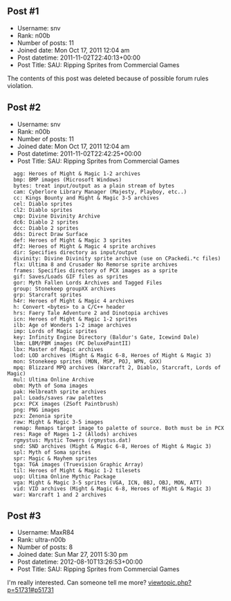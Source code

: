 ## Post #1
- Username: snv
- Rank: n00b
- Number of posts: 11
- Joined date: Mon Oct 17, 2011 12:04 am
- Post datetime: 2011-11-02T22:40:13+00:00
- Post Title: SAU: Ripping Sprites from Commercial Games

The contents of this post was deleted because of possible forum rules violation.
## Post #2
- Username: snv
- Rank: n00b
- Number of posts: 11
- Joined date: Mon Oct 17, 2011 12:04 am
- Post datetime: 2011-11-02T22:42:25+00:00
- Post Title: SAU: Ripping Sprites from Commercial Games

```
  agg: Heroes of Might & Magic 1-2 archives
  bmp: BMP images (Microsoft Windows)
  bytes: treat input/output as a plain stream of bytes
  cam: Cyberlore Library Manager (Majesty, Playboy, etc..)
  cc: Kings Bounty and Might & Magic 3-5 archives
  cel: Diablo sprites
  cl2: Diablo sprites
  cmp: Divine Divinity Archive
  dc6: Diablo 2 sprites
  dcc: Diablo 2 sprites
  dds: Direct Draw Surface
  def: Heroes of Might & Magic 3 sprites
  df2: Heroes of Might & Magic 4 sprite archives
  dir: Specifies directory as input/output
  divinity: Divine Divinity sprite archive (use on CPackedi.*c files)
  flx: Ultima 8 and Crusader No Remorse sprite archives
  frames: Specifies directory of PCX images as a sprite
  gif: Saves/Loads GIF files as sprites
  gor: Myth Fallen Lords Archives and Tagged Files
  group: Stonekeep groupXX archives
  grp: Starcraft sprites
  h4r: Heroes of Might & Magic 4 archives
  h: Convert <bytes> to a C/C++ header
  hrs: Faery Tale Adventure 2 and Dinotopia archives
  icn: Heroes of Might & Magic 1-2 sprites
  ilb: Age of Wonders 1-2 image archives
  imp: Lords of Magic sprites
  key: Infinity Engine Directory (Baldur's Gate, Icewind Dale)
  lbm: LBM/PBM images (PC DeluxePaintII)
  lbx: Master of Magic archives
  lod: LOD archives (Might & Magic 6-8, Heroes of Might & Magic 3)
  mon: Stonekeep sprites (MON, MSP, POJ, WPN, GXX)
  mpq: Blizzard MPQ archives (Warcraft 2, Diablo, Starcraft, Lords of Magic)
  mul: Ultima Online Archive
  obm: Myth of Soma images
  pak: Helbreath sprite archives
  pal: Loads/saves raw palettes
  pcx: PCX images (ZSoft Paintbrush)
  png: PNG images
  pzx: Zenonia sprite
  raw: Might & Magic 3-5 images
  remap: Remaps target image to palette of source. Both must be in PCX
  res: Rage of Mages 1-2 (Allods) archives
  rgmystus: Mystic Towers (rgmystus.dat)
  snd: SND archives (Might & Magic 6-8, Heroes of Might & Magic 3)
  spl: Myth of Soma sprites
  spr: Magic & Mayhem sprites
  tga: TGA images (Truevision Graphic Array)
  til: Heroes of Might & Magic 1-2 tilesets
  uop: Ultima Online Mythic Package
  vga: Might & Magic 3-5 sprites (VGA, ICN, 0BJ, OBJ, MON, ATT)
  vid: VID archives (Might & Magic 6-8, Heroes of Might & Magic 3)
  war: Warcraft 1 and 2 archives

```
## Post #3
- Username: MaxR84
- Rank: ultra-n00b
- Number of posts: 8
- Joined date: Sun Mar 27, 2011 5:30 pm
- Post datetime: 2012-08-10T13:26:53+00:00
- Post Title: SAU: Ripping Sprites from Commercial Games

I'm really interested. Can someone tell me more?
[viewtopic.php?p=51731#p51731](http://forum.xentax.com/viewtopic.php?p=51731#p51731)
